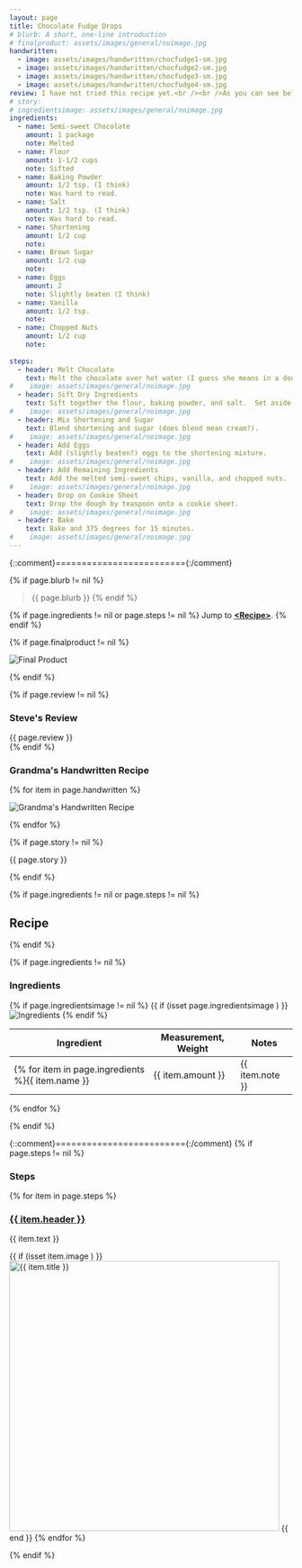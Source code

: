 ```yaml
---
layout: page
title: Chocolate Fudge Drops
# blurb: A short, one-line introduction
# finalproduct: assets/images/general/noimage.jpg
handwritten: 
  - image: assets/images/handwritten/chocfudge1-sm.jpg
  - image: assets/images/handwritten/chocfudge2-sm.jpg
  - image: assets/images/handwritten/chocfudge3-sm.jpg
  - image: assets/images/handwritten/chocfudge4-sm.jpg
review: I have not tried this recipe yet.<br /><br />As you can see below, this recipe was not in great shape.  The paper was brown and the pencil marks were faded.  Because of this, I scanned it twice.  The first two images, below, are the "original" scan.  The secord two images are the same pages put through the "magic" filter to enhance readability.<br /><br />I have put my own comments in parenthesis.
# story: 
# ingredientsimage: assets/images/general/noimage.jpg
ingredients:
  - name: Semi-sweet Chocolate
    amount: 1 package
    note: Melted
  - name: Flour 
    amount: 1-1/2 cups
    note: Sifted
  - name: Baking Powder
    amount: 1/2 tsp. (I think)
    note: Was hard to read.
  - name: Salt
    amount: 1/2 tsp. (I think)
    note: Was hard to read.
  - name: Shortening 
    amount: 1/2 cup
    note: 
  - name: Brown Sugar 
    amount: 1/2 cup
    note: 
  - name: Eggs
    amount: 2
    note: Slightly beaten (I think)
  - name: Vanilla
    amount: 1/2 tsp.
    note: 
  - name: Chopped Nuts
    amount: 1/2 cup
    note: 
    
steps:
  - header: Melt Chocolate
    text: Melt the chocolate over hot water (I guess she means in a double boiler).
#    image: assets/images/general/noimage.jpg
  - header: Sift Dry Ingredients 
    text: Sift together the flour, baking powder, and salt.  Set aside.
#    image: assets/images/general/noimage.jpg
  - header: Mix Shortening and Sugar
    text: Blend shortening and sugar (does blend mean cream?).
#    image: assets/images/general/noimage.jpg
  - header: Add Eggs
    text: Add (slightly beaten?) eggs to the shortening mixture.
#    image: assets/images/general/noimage.jpg
  - header: Add Remaining Ingredients
    text: Add the melted semi-sweet chips, vanilla, and chopped nuts.
#    image: assets/images/general/noimage.jpg
  - header: Drop on Cookie Sheet
    text: Drop the dough by teaspoon onto a cookie sheet.
#    image: assets/images/general/noimage.jpg
  - header: Bake
    text: Bake and 375 degrees for 15 minutes.
#    image: assets/images/general/noimage.jpg
---
```


{::comment}========================={:/comment}

{% if page.blurb != nil %}
> {{ page.blurb }}
{% endif %}

{% if page.ingredients != nil or page.steps != nil %}
Jump to **[\<Recipe\>](#recipe)**.
{% endif %}

<!--- ~~~~~~~~~~~~~~~~~~~~~~~~~~~~~~~~~~~~ --->

<!--- 
page.finalproduct is {% if page.finalproduct == blank %}blank{% else %}"{{ page.finalproduct }}"{% endif %}

page.finalproduct is {% if page.finalproduct == "" %}empty string{% else %}"{{ page.finalproduct }}"{% endif %}

page.finalproduct is {% if page.finalproduct == nil %}nil{% else %}"{{ page.finalproduct }}"{% endif %}
--->

<!--- {{ if (isset page.finalproduct ) }}  --->
{% if page.finalproduct != nil %}

<img alt="Final Product" src="https://illinifanboy.github.io/{{ page.finalproduct }}">

{% endif %}

<!--- ~~~~~~~~~~~~~~~~~~~~~~~~~~~~~~~~~~~~ --->

{% if page.review != nil %}
### Steve's Review  
{{ page.review }}    
{% endif %}

<!--- ~~~~~~~~~~~~~~~~~~~~~~~~~~~~~~~~~~~~ --->

### Grandma's Handwritten Recipe

{% for item in page.handwritten %}

<img alt="Grandma's Handwritten Recipe" src="https://illinifanboy.github.io/{{ item.image }}">

{% endfor %}

{% if page.story != nil %}

{{ page.story }}

{% endif %}

<!--- ~~~~~~~~~~~~~~~~~~~~~~~~~~~~~~~~~~~~ --->

{% if page.ingredients != nil or page.steps != nil %}
## Recipe
{% endif %}

{% if page.ingredients != nil %}
### Ingredients

{% if page.ingredientsimage != nil %}
{{ if (isset page.ingredientsimage ) }}
<img alt="Ingredients" src="https://illinifanboy.github.io/{{ page.ingredientsimage }}">
{% endif %}

Ingredient | Measurement, Weight | Notes
---|---|----
{% for item in page.ingredients %}{{ item.name }} | {{ item.amount }} | {{ item.note }}
{% endfor %}

{% endif %}

{::comment}========================={:/comment}
{% if page.steps != nil %}
### Steps

{% for item in page.steps %}

### <ins>{{ item.header }}</ins> 

{{ item.text }}

{{ if (isset item.image ) }}
<img width="480" alt="{{ item.title }}" src="https://illinifanboy.github.io/{{ item.image }}">
{{ end }}
{% endfor %}

{% endif %}

